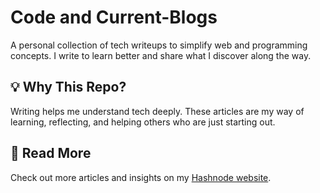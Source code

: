 # Code and Current-Blogs

A personal collection of tech writeups to simplify web and programming concepts. I write to learn better and share what I discover along the way.

## 💡 Why This Repo?

Writing helps me understand tech deeply. These articles are my way of learning, reflecting, and helping others who are just starting out.

## 🔗 Read More

Check out more articles and insights on my [Hashnode website](https://codealpha.hashnode.dev/).

